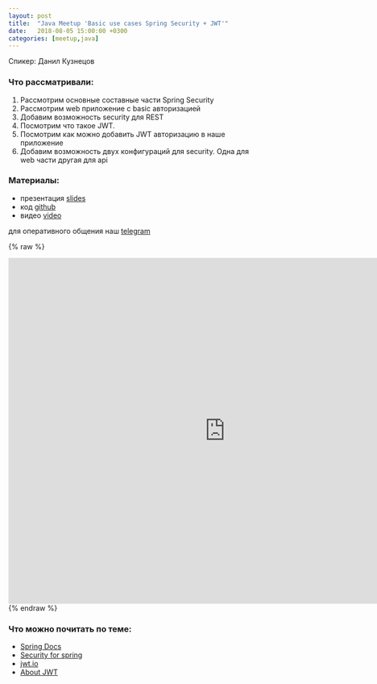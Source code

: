 ```yaml
---
layout: post
title:  "Java Meetup 'Basic use cases Spring Security + JWT'"
date:   2018-08-05 15:00:00 +0300
categories: [meetup,java]
---
```


Спикер: Данил Кузнецов

### Что рассматривали:

1. Рассмотрим основные составные части Spring Security
2. Рассмотрим web приложение с basic авторизацией
3. Добавим возможность security для REST
4. Посмотрим что такое JWT.
5. Посмотрим как можно добавить JWT авторизацию в наше приложение
6. Добавим возможность двух конфигураций для security. Одна для web части другая для api

### Материалы:

- презентация [slides]
- код [github]
- видео [video]

для оперативного общения наш [telegram]

{% raw %}
<iframe width="860" height="686" src="https://www.youtube.com/embed/ymHO7Y8XYBs" frameborder="0" allow="accelerometer; autoplay; encrypted-media; gyroscope; picture-in-picture" allowfullscreen></iframe>
{% endraw %}

### Что можно почитать по теме:

- [Spring Docs](https://docs.spring.io/…/5.0.7.RELEASE/reference/htmlsingle/)
- [Security for spring](http://www.baeldung.com/security-spring)
- [jwt.io](https://jwt.io/)
- [About JWT](https://ru.wikipedia.org/wiki/JSON_Web_Token)

[telegram]: t.me/devcomanda
[github]: https://github.com/devcomanda/demo-spring-security
[video]: https://www.youtube.com/watch?v=ymHO7Y8XYBs
[slides]: http://tiny.cc/sohgwy
